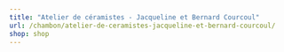 ```yaml
---
title: "Atelier de céramistes - Jacqueline et Bernard Courcoul"
url: /chambon/atelier-de-ceramistes-jacqueline-et-bernard-courcoul/
shop: shop
---
```

